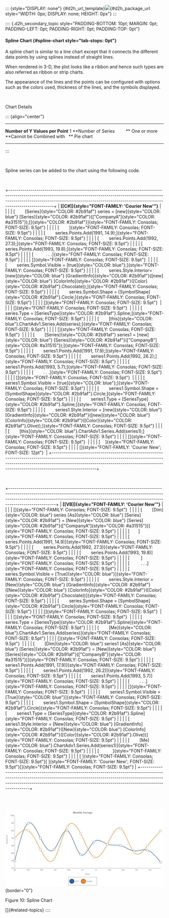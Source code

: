 ::: {style="DISPLAY: none"}
[](ms-xhelp:///?Id=d2h_url_template){#d2h_url_template}![](!package_url!){#d2h_package_url style="WIDTH: 0px; DISPLAY: none; HEIGHT: 0px"}
:::

:::: {.d2h_secondary_topic style="PADDING-BOTTOM: 10pt; MARGIN: 0pt; PADDING-LEFT: 0pt; PADDING-RIGHT: 0pt; PADDING-TOP: 0pt"}
#### Spline Chart {#spline-chart style="tab-stops: 0pt"}

A spline chart is similar to a line chart except that it connects the different data points by using splines instead of straight lines.

When rendered in 3-D, the plot looks like a ribbon and hence such types are also referred as ribbon or strip charts.

The appearance of the lines and the points can be configured with options such as the colors used, thickness of the lines, and the symbols displayed.

 

Chart Details

::: {align="center"}
  ---------------------------------- -------------
  **Number of Y Values per Point**   1
  **Number of Series         **      One or more
  **Cannot be Combined with   **     Pie chart
  ---------------------------------- -------------
:::

 

Spline series can be added to the chart using the following code.

 

+----------------------------------------------------------------------------------------------------------------------------------------------------------------------------------------------------------------------------------------------------------------+
| **[\[C#\]]{style="FONT-FAMILY: 'Courier New'"}**                                                                                                                                                                                                               |
|                                                                                                                                                                                                                                                                |
| [        [Series]{style="COLOR: #2b91af"} series = [new]{style="COLOR: blue"} [Series]{style="COLOR: #2b91af"}([\"CompanyA\"]{style="COLOR: #a31515"});[]{style="COLOR: #2b91af"}]{style="FONT-FAMILY: Consolas; FONT-SIZE: 9.5pt"}                            |
|                                                                                                                                                                                                                                                                |
| [        ]{style="FONT-FAMILY: Consolas; FONT-SIZE: 9.5pt"}                                                                                                                                                                                                    |
|                                                                                                                                                                                                                                                                |
| [        series.Points.Add(1991, 14.9);]{style="FONT-FAMILY: Consolas; FONT-SIZE: 9.5pt"}                                                                                                                                                                      |
|                                                                                                                                                                                                                                                                |
| [        series.Points.Add(1992, 27.3);]{style="FONT-FAMILY: Consolas; FONT-SIZE: 9.5pt"}                                                                                                                                                                      |
|                                                                                                                                                                                                                                                                |
| [        series.Points.Add(1993, 19.8);]{style="FONT-FAMILY: Consolas; FONT-SIZE: 9.5pt"}                                                                                                                                                                      |
|                                                                                                                                                                                                                                                                |
| [          . . .]{style="FONT-FAMILY: Consolas; FONT-SIZE: 9.5pt"}                                                                                                                                                                                             |
|                                                                                                                                                                                                                                                                |
| []{style="FONT-FAMILY: Consolas; FONT-SIZE: 9.5pt"}                                                                                                                                                                                                            |
|                                                                                                                                                                                                                                                                |
| [        series.Symbol.Visible = [true]{style="COLOR: blue"};]{style="FONT-FAMILY: Consolas; FONT-SIZE: 9.5pt"}                                                                                                                                                |
|                                                                                                                                                                                                                                                                |
| [        series.Style.Interior=[new]{style="COLOR: blue"} [GradientInfo]{style="COLOR: #2b91af"}([new]{style="COLOR: blue"} [ColorInfo]{style="COLOR: #2b91af"}([Color]{style="COLOR: #2b91af"}.Chocolate));]{style="FONT-FAMILY: Consolas; FONT-SIZE: 9.5pt"} |
|                                                                                                                                                                                                                                                                |
| [        series.Symbol.Shape = [SymbolShape]{style="COLOR: #2b91af"}.Circle;]{style="FONT-FAMILY: Consolas; FONT-SIZE: 9.5pt"}                                                                                                                                 |
|                                                                                                                                                                                                                                                                |
| []{style="FONT-FAMILY: Consolas; FONT-SIZE: 9.5pt"}                                                                                                                                                                                                            |
|                                                                                                                                                                                                                                                                |
| []{style="FONT-FAMILY: Consolas; FONT-SIZE: 9.5pt"}                                                                                                                                                                                                            |
|                                                                                                                                                                                                                                                                |
| [        series.Type = [SeriesType]{style="COLOR: #2b91af"}.Spline;]{style="FONT-FAMILY: Consolas; FONT-SIZE: 9.5pt"}                                                                                                                                          |
|                                                                                                                                                                                                                                                                |
| [        [this]{style="COLOR: blue"}.ChartAdv1.Series.Add(series);]{style="FONT-FAMILY: Consolas; FONT-SIZE: 9.5pt"}                                                                                                                                           |
|                                                                                                                                                                                                                                                                |
| []{style="FONT-FAMILY: Consolas; FONT-SIZE: 9.5pt"}                                                                                                                                                                                                            |
|                                                                                                                                                                                                                                                                |
| [        [Series]{style="COLOR: #2b91af"} series1 = [new]{style="COLOR: blue"} [Series]{style="COLOR: #2b91af"}([\"CompanyB\"]{style="COLOR: #a31515"});]{style="FONT-FAMILY: Consolas; FONT-SIZE: 9.5pt"}                                                     |
|                                                                                                                                                                                                                                                                |
| [        series1.Points.Add(1991, 17.9);]{style="FONT-FAMILY: Consolas; FONT-SIZE: 9.5pt"}                                                                                                                                                                     |
|                                                                                                                                                                                                                                                                |
| [        series1.Points.Add(1992, 26.2);]{style="FONT-FAMILY: Consolas; FONT-SIZE: 9.5pt"}                                                                                                                                                                     |
|                                                                                                                                                                                                                                                                |
| [        series1.Points.Add(1993, 5.7);]{style="FONT-FAMILY: Consolas; FONT-SIZE: 9.5pt"}                                                                                                                                                                      |
|                                                                                                                                                                                                                                                                |
| [        . . .]{style="FONT-FAMILY: Consolas; FONT-SIZE: 9.5pt"}                                                                                                                                                                                               |
|                                                                                                                                                                                                                                                                |
| []{style="FONT-FAMILY: Consolas; FONT-SIZE: 9.5pt"}                                                                                                                                                                                                            |
|                                                                                                                                                                                                                                                                |
| [        series1.Symbol.Visible = [true]{style="COLOR: blue"};]{style="FONT-FAMILY: Consolas; FONT-SIZE: 9.5pt"}                                                                                                                                               |
|                                                                                                                                                                                                                                                                |
| [        series1.Symbol.Shape = [SymbolShape]{style="COLOR: #2b91af"}.Circle;]{style="FONT-FAMILY: Consolas; FONT-SIZE: 9.5pt"}                                                                                                                                |
|                                                                                                                                                                                                                                                                |
| [        series1.Type = [SeriesType]{style="COLOR: #2b91af"}.Spline;]{style="FONT-FAMILY: Consolas; FONT-SIZE: 9.5pt"}                                                                                                                                         |
|                                                                                                                                                                                                                                                                |
| [        series1.Style.Interior = [new]{style="COLOR: blue"} [GradientInfo]{style="COLOR: #2b91af"}([new]{style="COLOR: blue"} [ColorInfo]{style="COLOR: #2b91af"}([Color]{style="COLOR: #2b91af"}.Olive));]{style="FONT-FAMILY: Consolas; FONT-SIZE: 9.5pt"}  |
|                                                                                                                                                                                                                                                                |
| [        [this]{style="COLOR: blue"}.ChartAdv1.Series.Add(series1);]{style="FONT-FAMILY: Consolas; FONT-SIZE: 9.5pt"}                                                                                                                                          |
|                                                                                                                                                                                                                                                                |
| []{style="FONT-FAMILY: Consolas; FONT-SIZE: 9.5pt"}                                                                                                                                                                                                            |
|                                                                                                                                                                                                                                                                |
| [    ]{style="FONT-FAMILY: Consolas; FONT-SIZE: 9.5pt"}                                                                                                                                                                                                        |
|                                                                                                                                                                                                                                                                |
| []{style="FONT-FAMILY: 'Courier New'; FONT-SIZE: 12pt"}                                                                                                                                                                                                        |
+----------------------------------------------------------------------------------------------------------------------------------------------------------------------------------------------------------------------------------------------------------------+

 

+-----------------------------------------------------------------------------------------------------------------------------------------------------------------------------------------------------------------------------------------------------------------+
| **[\[VB\]]{style="FONT-FAMILY: 'Courier New'"}**                                                                                                                                                                                                                |
|                                                                                                                                                                                                                                                                 |
| []{style="FONT-FAMILY: Consolas; FONT-SIZE: 9.5pt"}                                                                                                                                                                                                             |
|                                                                                                                                                                                                                                                                 |
| [        [Dim]{style="COLOR: blue"} series [As]{style="COLOR: blue"} [Series]{style="COLOR: #2b91af"} = [New]{style="COLOR: blue"} [Series]{style="COLOR: #2b91af"}([\"CompanyA\"]{style="COLOR: #a31515"})]{style="FONT-FAMILY: Consolas; FONT-SIZE: 9.5pt"}   |
|                                                                                                                                                                                                                                                                 |
| [       ]{style="FONT-FAMILY: Consolas; FONT-SIZE: 9.5pt"}                                                                                                                                                                                                      |
|                                                                                                                                                                                                                                                                 |
| [        series.Points.Add(1991, 14.9)]{style="FONT-FAMILY: Consolas; FONT-SIZE: 9.5pt"}                                                                                                                                                                        |
|                                                                                                                                                                                                                                                                 |
| [        series.Points.Add(1992, 27.3)]{style="FONT-FAMILY: Consolas; FONT-SIZE: 9.5pt"}                                                                                                                                                                        |
|                                                                                                                                                                                                                                                                 |
| [        series.Points.Add(1993, 19.8)]{style="FONT-FAMILY: Consolas; FONT-SIZE: 9.5pt"}                                                                                                                                                                        |
|                                                                                                                                                                                                                                                                 |
| [         ]{style="FONT-FAMILY: Consolas; FONT-SIZE: 9.5pt"}                                                                                                                                                                                                    |
|                                                                                                                                                                                                                                                                 |
| [         . . .]{style="FONT-FAMILY: Consolas; FONT-SIZE: 9.5pt"}                                                                                                                                                                                               |
|                                                                                                                                                                                                                                                                 |
| [        series.Symbol.Visible = [True]{style="COLOR: blue"}]{style="FONT-FAMILY: Consolas; FONT-SIZE: 9.5pt"}                                                                                                                                                  |
|                                                                                                                                                                                                                                                                 |
| [        series.Style.Interior = [New]{style="COLOR: blue"} [GradientInfo]{style="COLOR: #2b91af"}([New]{style="COLOR: blue"} [ColorInfo]{style="COLOR: #2b91af"}([Color]{style="COLOR: #2b91af"}.Chocolate))]{style="FONT-FAMILY: Consolas; FONT-SIZE: 9.5pt"} |
|                                                                                                                                                                                                                                                                 |
| [        series.Symbol.Shape = [SymbolShape]{style="COLOR: #2b91af"}.Circle]{style="FONT-FAMILY: Consolas; FONT-SIZE: 9.5pt"}                                                                                                                                   |
|                                                                                                                                                                                                                                                                 |
| []{style="FONT-FAMILY: Consolas; FONT-SIZE: 9.5pt"}                                                                                                                                                                                                             |
|                                                                                                                                                                                                                                                                 |
| []{style="FONT-FAMILY: Consolas; FONT-SIZE: 9.5pt"}                                                                                                                                                                                                             |
|                                                                                                                                                                                                                                                                 |
| [        series.Type = [SeriesType]{style="COLOR: #2b91af"}.Spline]{style="FONT-FAMILY: Consolas; FONT-SIZE: 9.5pt"}                                                                                                                                            |
|                                                                                                                                                                                                                                                                 |
| [        [Me]{style="COLOR: blue"}.ChartAdv1.Series.Add(series)]{style="FONT-FAMILY: Consolas; FONT-SIZE: 9.5pt"}                                                                                                                                               |
|                                                                                                                                                                                                                                                                 |
| []{style="FONT-FAMILY: Consolas; FONT-SIZE: 9.5pt"}                                                                                                                                                                                                             |
|                                                                                                                                                                                                                                                                 |
| [        [Dim]{style="COLOR: blue"} series1 [As]{style="COLOR: blue"} [Series]{style="COLOR: #2b91af"} = [New]{style="COLOR: blue"} [Series]{style="COLOR: #2b91af"}([\"CompanyB\"]{style="COLOR: #a31515"})]{style="FONT-FAMILY: Consolas; FONT-SIZE: 9.5pt"}  |
|                                                                                                                                                                                                                                                                 |
| [        series1.Points.Add(1991, 17.9)]{style="FONT-FAMILY: Consolas; FONT-SIZE: 9.5pt"}                                                                                                                                                                       |
|                                                                                                                                                                                                                                                                 |
| [        series1.Points.Add(1992, 26.2)]{style="FONT-FAMILY: Consolas; FONT-SIZE: 9.5pt"}                                                                                                                                                                       |
|                                                                                                                                                                                                                                                                 |
| [        series1.Points.Add(1993, 5.7)]{style="FONT-FAMILY: Consolas; FONT-SIZE: 9.5pt"}                                                                                                                                                                        |
|                                                                                                                                                                                                                                                                 |
| [        . . .]{style="FONT-FAMILY: Consolas; FONT-SIZE: 9.5pt"}                                                                                                                                                                                                |
|                                                                                                                                                                                                                                                                 |
| []{style="FONT-FAMILY: Consolas; FONT-SIZE: 9.5pt"}                                                                                                                                                                                                             |
|                                                                                                                                                                                                                                                                 |
| [        series1.Symbol.Visible = [True]{style="COLOR: blue"}]{style="FONT-FAMILY: Consolas; FONT-SIZE: 9.5pt"}                                                                                                                                                 |
|                                                                                                                                                                                                                                                                 |
| [        series1.Symbol.Shape = [SymbolShape]{style="COLOR: #2b91af"}.Circle]{style="FONT-FAMILY: Consolas; FONT-SIZE: 9.5pt"}                                                                                                                                  |
|                                                                                                                                                                                                                                                                 |
| [        series1.Type = [SeriesType]{style="COLOR: #2b91af"}.Spline]{style="FONT-FAMILY: Consolas; FONT-SIZE: 9.5pt"}                                                                                                                                           |
|                                                                                                                                                                                                                                                                 |
| [        series1.Style.Interior = [New]{style="COLOR: blue"} [GradientInfo]{style="COLOR: #2b91af"}([New]{style="COLOR: blue"} [ColorInfo]{style="COLOR: #2b91af"}([Color]{style="COLOR: #2b91af"}.Olive))]{style="FONT-FAMILY: Consolas; FONT-SIZE: 9.5pt"}    |
|                                                                                                                                                                                                                                                                 |
| [        [Me]{style="COLOR: blue"}.ChartAdv1.Series.Add(series1)]{style="FONT-FAMILY: Consolas; FONT-SIZE: 9.5pt"}                                                                                                                                              |
|                                                                                                                                                                                                                                                                 |
| [           ]{style="FONT-FAMILY: Consolas; FONT-SIZE: 9.5pt"}                                                                                                                                                                                                  |
|                                                                                                                                                                                                                                                                 |
| [ ]{style="FONT-FAMILY: Consolas; FONT-SIZE: 9.5pt"}[ ]{style="FONT-FAMILY: 'Courier New'; FONT-SIZE: 9.5pt"}[]{style="FONT-FAMILY: Consolas; FONT-SIZE: 9.5pt"}                                                                                                |
+-----------------------------------------------------------------------------------------------------------------------------------------------------------------------------------------------------------------------------------------------------------------+

#####  

![Description: C:\\Users\\rubyp\\AppData\\Local\\Temp\\Rar\$DI11.440\\spline chart.png](ImagesExt/image113_18.jpg){border="0"}

Figure 10: Spline Chart

[]{#related-topics}
::::
